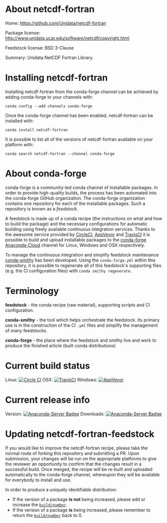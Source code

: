 About netcdf-fortran
====================

Home: https://github.com/Unidata/netcdf-fortran

Package license: http://www.unidata.ucar.edu/software/netcdf/copyright.html

Feedstock license: BSD 3-Clause

Summary: Unidata NetCDF Fortran Library.



Installing netcdf-fortran
=========================

Installing netcdf-fortran from the conda-forge channel can be achieved by adding conda-forge to your channels with:

```
conda config --add channels conda-forge
```

Once the conda-forge channel has been enabled, netcdf-fortran can be installed with:

```
conda install netcdf-fortran
```

It is possible to list all of the versions of netcdf-fortran available on your platform with:

```
conda search netcdf-fortran --channel conda-forge
```


About conda-forge
=================

conda-forge is a community-led conda channel of installable packages.
In order to provide high-quality builds, the process has been automated into the
conda-forge GitHub organization. The conda-forge organization contains one repository
for each of the installable packages. Such a repository is known as a *feedstock*.

A feedstock is made up of a conda recipe (the instructions on what and how to build
the package) and the necessary configurations for automatic building using freely
available continuous integration services. Thanks to the awesome service provided by
[CircleCI](https://circleci.com/), [AppVeyor](http://www.appveyor.com/)
and [TravisCI](https://travis-ci.org/) it is possible to build and upload installable
packages to the [conda-forge](https://anaconda.org/conda-forge)
[Anaconda-Cloud](http://docs.anaconda.org/) channel for Linux, Windows and OSX respectively.

To manage the continuous integration and simplify feedstock maintenance
[conda-smithy](http://github.com/conda-forge/conda-smithy) has been developed.
Using the ``conda-forge.yml`` within this repository, it is possible to regenerate all of
this feedstock's supporting files (e.g. the CI configuration files) with ``conda smithy regenerate``.


Terminology
===========

**feedstock** - the conda recipe (raw material), supporting scripts and CI configuration.

**conda-smithy** - the tool which helps orchestrate the feedstock.
                   Its primary use is in the construction of the CI ``.yml`` files
                   and simplify the management of *many* feedstocks.

**conda-forge** - the place where the feedstock and smithy live and work to
                  produce the finished article (built conda distributions)

Current build status
====================

Linux: [![Circle CI](https://circleci.com/gh/conda-forge/netcdf-fortran-feedstock.svg?style=svg)](https://circleci.com/gh/conda-forge/netcdf-fortran-feedstock)
OSX: [![TravisCI](https://travis-ci.org/conda-forge/netcdf-fortran-feedstock.svg?branch=master)](https://travis-ci.org/conda-forge/netcdf-fortran-feedstock)
Windows: [![AppVeyor](https://ci.appveyor.com/api/projects/status/github/conda-forge/netcdf-fortran-feedstock?svg=True)](https://ci.appveyor.com/project/conda-forge/netcdf-fortran-feedstock/branch/master)

Current release info
====================
Version: [![Anaconda-Server Badge](https://anaconda.org/conda-forge/netcdf-fortran/badges/version.svg)](https://anaconda.org/conda-forge/netcdf-fortran)
Downloads: [![Anaconda-Server Badge](https://anaconda.org/conda-forge/netcdf-fortran/badges/downloads.svg)](https://anaconda.org/conda-forge/netcdf-fortran)


Updating netcdf-fortran-feedstock
=================================

If you would like to improve the netcdf-fortran recipe, please take the normal
route of forking this repository and submitting a PR. Upon submission, your changes will
be run on the appropriate platforms to give the reviewer an opportunity to confirm that the
changes result in a successful build. Once merged, the recipe will be re-built and uploaded
automatically to the conda-forge channel, whereupon they will be available for everybody to
install and use.

In order to produce a uniquely identifiable distribution:
 * If the version of a package **is not** being increased, please add or increase
   the [``build/number``](http://conda.pydata.org/docs/building/meta-yaml.html#build-number-and-string).
 * If the version of a package **is** being increased, please remember to return
   the [``build/number``](http://conda.pydata.org/docs/building/meta-yaml.html#build-number-and-string)
   back to 0.
